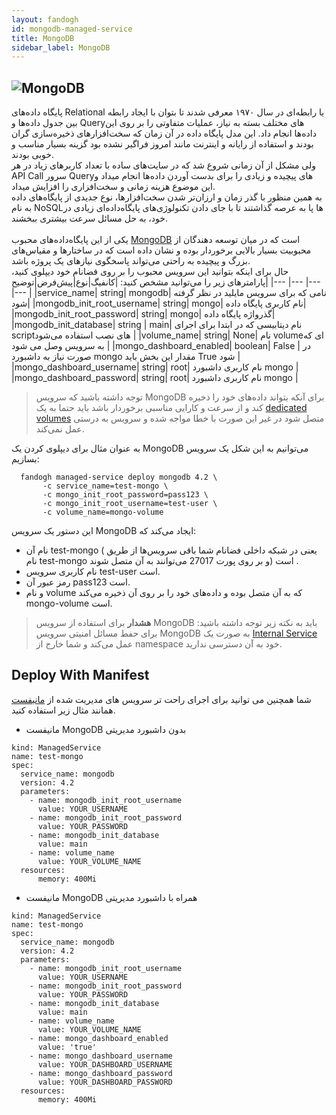 ```yaml
---
layout: fandogh
id: mongodb-managed-service
title: MongoDB
sidebar_label: MongoDB
---
```



## ![MongoDB](/img/docs/MongoDB-managed-service.png "MongoDB")

پایگاه داده‌های Relational یا رابطه‌ای در سال ۱۹۷۰ معرفی شدند تا بتوان با ایجاد رابطه بین جدول داده‌ها و Queryهای مختلف بسته به نیاز، عملیات متفاوتی را بر روی این داده‌ها انجام داد.
این مدل پایگاه داده در آن زمان که سخت‌افزارهای ذخیره‌سازی گران بودند و استفاده از رایانه و اینترنت مانند امروز فراگیر نشده بود گزینه بسیار مناسب و خوبی بودند.<br/>
ولی مشکل از آن زمانی شروع شد که در سایت‌های ساده با تعداد کاربر‌های زیاد در هر API Call سرور Queryهای پیچیده‌ و زیادی را برای بدست آوردن داده‌ها انجام میداد و این موضوع هزینه زمانی و سخت‌افزاری را افزایش میداد.<br/>
به همین منظور با گذر زمان و ارزان‌تر شدن سخت‌افزارها، نوع جدیدی از پایگاه‌های داده به نام NoSQL‌ها پا به عرصه گذاشتند تا با جای دادن تکنولوژی‌های پایگاه‌داده‌ای زیادی در خود، به حل مسائل سرعت بیشتری ببخشند.<br/><br/>
یکی از این پایگاه‌داده‌های محبوب [MongoDB](https://mongodb.com) است که در میان توسعه دهندگان از محبوبیت بسیار بالایی برخوردار بوده و نشان داده است که در ساختارها و مقیاس‌های بزرگ و پیچیده به راحتی می‌تواند پاسخگوی نیاز‌های یک پروژه باشد.<br/>
حال برای اینکه بتوانید این سرویس محبوب را بر روی فضانام خود دیپلوی کنید، پارامتر‌های زیر را می‌توانید مشخص کنید:
|کانفیگ|نوع|پیش‌فرض|توضیح|
|---	|---	|---	|---	|
|service_name| string| mongodb| نامی که برای سرویس مایلید در نظر گرفته شود|
|mongodb_init_root_username| string| mongo| نام کاربری پایگاه داده|
|mongodb_init_root_password| string| mongo| گذرواژه پایگاه داده|
|mongodb_init_database| string | main| نام دیتابیسی که در ابتدا برای اجرای scriptهای نصب استفاده می‌شود |
|volume_name| string| None| نام volumeای که به سرویس وصل می شود |
|mongo_dashboard_enabled| boolean| False | در صورت نیاز به داشبورد mongo مقدار این بخش باید True شود |
|mongo_dashboard_username| string| root| نام کاربری داشبورد mongo |
|mongo_dashboard_password| string| root| نام کاربری داشبورد mongo |

> توجه داشته باشید که سرویس ‌MongoDB برای آنکه بتواند داده‌های خود را ذخیره کند و از سرعت و کارایی مناسبی برخوردار باشد باید حتما به یک [dedicated volumes](https://docs.fandogh.cloud/docs/dedicated-volume.html) متصل شود در غیر این صورت با خطا مواجه شده و سرویس به درستی عمل نمی‌کند.

به عنوان مثال برای دیپلوی کردن یک MongoDB می‌توانیم به این شکل یک سرویس بسازیم:
```
  fandogh managed-service deploy mongodb 4.2 \
       -c service_name=test-mongo \
       -c mongo_init_root_password=pass123 \
       -c mongo_init_root_username=test-user \
       -c volume_name=mongo-volume
```
این دستور یک سرویس MongoDB ایجاد می‌کند که:
* نام آن test-mongo ( یعنی در شبکه داخلی فضانام شما باقی سرویس‌ها از طریق نام test-mongo و بر روی پورت 27017 می‌توانند به آن متصل شوند) است .
* نام کاربری سرویس test-user است.
* رمز عبور آن pass123 است.
* و نام volume که به آن متصل بوده و داده‌های خود را بر روی آن ذخیره می‌کند mongo-volume است.

> **هشدار**
برای استفاده از سرویس MongoDB باید به نکته زیر توجه داشته باشید:
برای حفط مسائل امنیتی سرویس MongoDB به صورت یک [Internal Service](https://docs.fandogh.cloud/docs/services.html#%DB%B2-%D8%B3%D8%B1%D9%88%DB%8C%D8%B3-%D9%87%D8%A7%DB%8C-%D8%AE%D8%A7%D8%B1%D8%AC%DB%8C-%DB%8C%D8%A7-external-service) عمل می‌کند و شما خارج از namespace خود به آن دسترسی ندارید.

## Deploy With Manifest
  

شما همچنین می توانید برای اجرای راحت تر سرویس های مدیریت شده از [مانیفست](https://docs.fandogh.cloud/docs/service-manifest.html) همانند مثال زیر استفاده کنید.

- مانیفست MongoDB بدون داشبورد مدیریتی
```
kind: ManagedService
name: test-mongo
spec:
  service_name: mongodb
  version: 4.2
  parameters:
    - name: mongodb_init_root_username
      value: YOUR_USERNAME
    - name: mongodb_init_root_password
      value: YOUR_PASSWORD
    - name: mongodb_init_database
      value: main
    - name: volume_name
      value: YOUR_VOLUME_NAME
  resources:
      memory: 400Mi
```
- مانیفست MongoDB همراه با داشبورد مدیریتی

```
kind: ManagedService
name: test-mongo
spec:
  service_name: mongodb
  version: 4.2
  parameters:
    - name: mongodb_init_root_username
      value: YOUR_USERNAME
    - name: mongodb_init_root_password
      value: YOUR_PASSWORD
    - name: mongodb_init_database
      value: main
    - name: volume_name
      value: YOUR_VOLUME_NAME
    - name: mongo_dashboard_enabled
      value: 'true'
    - name: mongo_dashboard_username
      value: YOUR_DASHBOARD_USERNAME
    - name: mongo_dashboard_password
      value: YOUR_DASHBOARD_PASSWORD
  resources:
      memory: 400Mi
```
